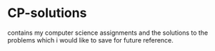 # CP-solutions
contains my computer science assignments and the solutions to the problems which i would like to save for future reference.
